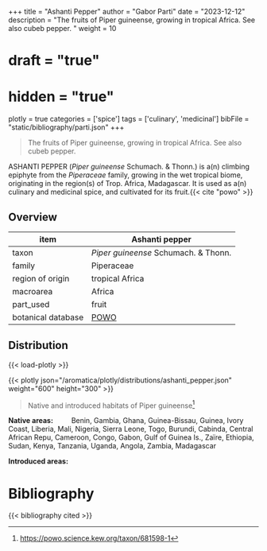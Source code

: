 +++
title = "Ashanti Pepper"
author = "Gabor Parti"
date = "2023-12-12"
description = "The fruits of Piper guineense, growing in tropical Africa. See also cubeb pepper. "
weight = 10
# draft = "true"
# hidden = "true"
plotly = true
categories = ['spice']
tags = ['culinary', 'medicinal']
bibFile = "static/bibliography/parti.json"
+++

>The fruits of Piper guineense, growing in tropical Africa. See also cubeb pepper.  [<i class="fab fa-wikipedia-w"></i>](https://en.wikipedia.org/wiki/Piper_guineense)

<center>



</center>

ASHANTI PEPPER (*Piper guineense* Schumach. & Thonn.) is a(n) climbing epiphyte from the *Piperaceae* family, growing in the wet tropical biome, originating in the region(s) of Trop. Africa, Madagascar. It is used as a(n) culinary and medicinal spice, and cultivated for its fruit.{{< cite "powo" >}}

## Overview

|       item       |                   Ashanti pepper                  |
|------------------|---------------------------------------------------|
|       taxon      |        *Piper guineense* Schumach. & Thonn.       |
|      family      |                     Piperaceae                    |
| region of origin |                  tropical Africa                  |
|     macroarea    |                       Africa                      |
|     part_used    |                       fruit                       |
|botanical database|[POWO](https://powo.science.kew.org/taxon/681598-1)|



## Distribution

{{< load-plotly >}}

{{< plotly json="/aromatica/plotly/distributions/ashanti_pepper.json" weight="600" height="300" >}}

>Native and introduced habitats of Piper guineense[^powo]

[^powo]: https://powo.science.kew.org/taxon/681598-1

<p style="text-align:left;">

**Native areas:** &ensp; &ensp; &ensp; Benin, Gambia, Ghana, Guinea-Bissau, Guinea, Ivory Coast, Liberia, Mali, Nigeria, Sierra Leone, Togo, Burundi, Cabinda, Central African Repu, Cameroon, Congo, Gabon, Gulf of Guinea Is., Zaïre, Ethiopia, Sudan, Kenya, Tanzania, Uganda, Angola, Zambia, Madagascar

**Introduced areas:** 

</p>



# Bibliography

{{< bibliography cited >}}


